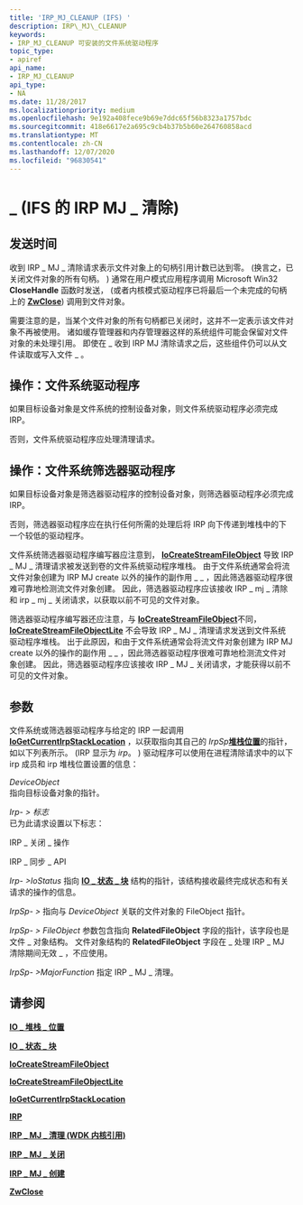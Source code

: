 ```yaml
---
title: 'IRP_MJ_CLEANUP (IFS) '
description: IRP\_MJ\_CLEANUP
keywords:
- IRP_MJ_CLEANUP 可安装的文件系统驱动程序
topic_type:
- apiref
api_name:
- IRP_MJ_CLEANUP
api_type:
- NA
ms.date: 11/28/2017
ms.localizationpriority: medium
ms.openlocfilehash: 9e192a408fece9b69e7ddc65f56b8323a1757bdc
ms.sourcegitcommit: 418e6617e2a695c9cb4b37b5b60e264760858acd
ms.translationtype: MT
ms.contentlocale: zh-CN
ms.lasthandoff: 12/07/2020
ms.locfileid: "96830541"
---
```

# <a name="irp_mj_cleanup-ifs"></a>\_ (IFS 的 IRP MJ \_ 清除) 


## <a name="when-sent"></a>发送时间


收到 IRP \_ MJ \_ 清除请求表示文件对象上的句柄引用计数已达到零。  (换言之，已关闭文件对象的所有句柄。 ) 通常在用户模式应用程序调用 Microsoft Win32 **CloseHandle** 函数时发送， (或者内核模式驱动程序已将最后一个未完成的句柄上的 [**ZwClose**](/windows-hardware/drivers/ddi/ntifs/nf-ntifs-ntclose)) 调用到文件对象。

需要注意的是，当某个文件对象的所有句柄都已关闭时，这并不一定表示该文件对象不再被使用。 诸如缓存管理器和内存管理器这样的系统组件可能会保留对文件对象的未处理引用。 即使在 \_ 收到 IRP MJ 清除请求之后，这些组件仍可以从文件读取或写入文件 \_ 。

## <a name="operation-file-system-drivers"></a>操作：文件系统驱动程序


如果目标设备对象是文件系统的控制设备对象，则文件系统驱动程序必须完成 IRP。

否则，文件系统驱动程序应处理清理请求。

## <a name="operation-file-system-filter-drivers"></a>操作：文件系统筛选器驱动程序


如果目标设备对象是筛选器驱动程序的控制设备对象，则筛选器驱动程序必须完成 IRP。

否则，筛选器驱动程序应在执行任何所需的处理后将 IRP 向下传递到堆栈中的下一个较低的驱动程序。

文件系统筛选器驱动程序编写器应注意到， [**IoCreateStreamFileObject**](/windows-hardware/drivers/ddi/ntifs/nf-ntifs-iocreatestreamfileobject) 导致 IRP \_ MJ \_ 清理请求被发送到卷的文件系统驱动程序堆栈。 由于文件系统通常会将流文件对象创建为 IRP MJ create 以外的操作的副作用 \_ \_ ，因此筛选器驱动程序很难可靠地检测流文件对象创建。 因此，筛选器驱动程序应该接收 IRP \_ mj \_ 清除和 irp \_ mj \_ 关闭请求，以获取以前不可见的文件对象。

筛选器驱动程序编写器还应注意，与 [**IoCreateStreamFileObject**](/windows-hardware/drivers/ddi/ntifs/nf-ntifs-iocreatestreamfileobject)不同， [**IoCreateStreamFileObjectLite**](/windows-hardware/drivers/ddi/ntifs/nf-ntifs-iocreatestreamfileobjectlite) 不会导致 IRP \_ MJ \_ 清理请求发送到文件系统驱动程序堆栈。 出于此原因，和由于文件系统通常会将流文件对象创建为 IRP MJ create 以外的操作的副作用 \_ \_ ，因此筛选器驱动程序很难可靠地检测流文件对象创建。 因此，筛选器驱动程序应该接收 IRP \_ MJ \_ 关闭请求，才能获得以前不可见的文件对象。

## <a name="parameters"></a>参数


文件系统或筛选器驱动程序与给定的 IRP 一起调用 [**IoGetCurrentIrpStackLocation**](/windows-hardware/drivers/ddi/wdm/nf-wdm-iogetcurrentirpstacklocation) ，以获取指向其自己的 *IrpSp*[**堆栈位置**](/windows-hardware/drivers/ddi/wdm/ns-wdm-_io_stack_location)的指针，如以下列表所示。  (IRP 显示为 *irp*。 ) 驱动程序可以使用在进程清除请求中的以下 irp 成员和 irp 堆栈位置设置的信息：

<a href="" id="deviceobject"></a>*DeviceObject*  
指向目标设备对象的指针。

<a href="" id="irp--flags"></a>*Irp- &gt; 标志*  
已为此请求设置以下标志：

IRP \_ 关闭 \_ 操作

IRP \_ 同步 \_ API

<a href="" id="irp--iostatus"></a>*Irp- &gt;IoStatus* 指向 [**IO \_ 状态 \_ 块**](/windows-hardware/drivers/ddi/wdm/ns-wdm-_io_status_block) 结构的指针，该结构接收最终完成状态和有关请求的操作的信息。

<a href="" id="irpsp--fileobject"></a>*IrpSp- &gt;* 指向与 *DeviceObject* 关联的文件对象的 FileObject 指针。

*IrpSp- &gt; FileObject* 参数包含指向 **RelatedFileObject** 字段的指针，该字段也是文件 \_ 对象结构。 文件对象结构的 **RelatedFileObject** 字段在 \_ 处理 IRP \_ MJ 清除期间无效 \_ ，不应使用。

<a href="" id="irpsp--majorfunction"></a>*IrpSp- &gt;MajorFunction* 指定 IRP \_ MJ \_ 清理。

## <a name="see-also"></a>请参阅


[**IO \_ 堆栈 \_ 位置**](/windows-hardware/drivers/ddi/wdm/ns-wdm-_io_stack_location)

[**IO \_ 状态 \_ 块**](/windows-hardware/drivers/ddi/wdm/ns-wdm-_io_status_block)

[**IoCreateStreamFileObject**](/windows-hardware/drivers/ddi/ntifs/nf-ntifs-iocreatestreamfileobject)

[**IoCreateStreamFileObjectLite**](/windows-hardware/drivers/ddi/ntifs/nf-ntifs-iocreatestreamfileobjectlite)

[**IoGetCurrentIrpStackLocation**](/windows-hardware/drivers/ddi/wdm/nf-wdm-iogetcurrentirpstacklocation)

[**IRP**](/windows-hardware/drivers/ddi/wdm/ns-wdm-_irp)

[**IRP \_ MJ \_ 清理 (WDK 内核引用)**](../kernel/irp-mj-cleanup.md)

[**IRP \_ MJ \_ 关闭**](irp-mj-close.md)

[**IRP \_ MJ \_ 创建**](irp-mj-create.md)

[**ZwClose**](/windows-hardware/drivers/ddi/ntifs/nf-ntifs-ntclose)

 

